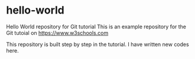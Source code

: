 # hello-world
Hello World repository for Git tutorial
This is an example repository for the Git tutoial on https://www.w3schools.com

This repository is built step by step in the tutorial.
I have written new codes here.